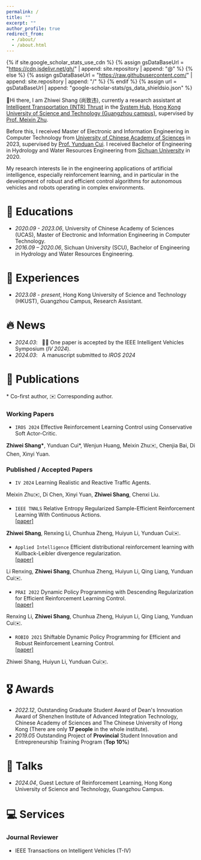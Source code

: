 ```yaml
---
permalink: /
title: ""
excerpt: ""
author_profile: true
redirect_from: 
  - /about/
  - /about.html
---
```


{% if site.google_scholar_stats_use_cdn %}
{% assign gsDataBaseUrl = "https://cdn.jsdelivr.net/gh/" | append: site.repository | append: "@" %}
{% else %}
{% assign gsDataBaseUrl = "https://raw.githubusercontent.com/" | append: site.repository | append: "/" %}
{% endif %}
{% assign url = gsDataBaseUrl | append: "google-scholar-stats/gs_data_shieldsio.json" %}

<span class='anchor' id='about-me'></span>

👋Hi there, I am Zhiwei Shang (尚致违), currently a research assistant at [Intelligent Transportation (INTR) Thrust](https://www.hkust-gz.edu.cn/academics/hubs-and-thrust-areas/systems-hub/intelligent-transportation/) in the [System Hub](https://www.hkust-gz.edu.cn/academics/hubs-and-thrust-areas/systems-hub/), [Hong Kong University of Science and Technology (Guangzhou campus)](https://www.hkust-gz.edu.cn/), supervised by [Prof. Meixin Zhu](https://scholar.google.com.hk/citations?user=5Ysgg7AAAAAJ).

Before this, I received Master of Electronic and Information Engineering in Computer Technology from [University of Chinese Academy of Sciences](https://english.ucas.ac.cn/) in 2023, supervised by [Prof. Yunduan Cui](https://cuiyunduan.vercel.app/). I received Bachelor of Engineering in Hydrology and Water Resources Engineering from [Sichuan University](https://en.scu.edu.cn/) in 2020.

My research interests lie in the engineering applications of artificial intelligence, especially reinforcement learning, and in particular in the development of robust and efficient control algorithms for autonomous vehicles and robots operating in complex environments.

<span class='anchor' id='edu'></span>

# 📖 Educations
- *2020.09 - 2023.06*, University of Chinese Academy of Sciences (UCAS), Master of Electronic and Information Engineering in Computer Technology.
- *2016.09 – 2020.06*, Sichuan University (SCU), Bachelor of Engineering in Hydrology and Water Resources Engineering.

<span class='anchor' id='exp'></span>

# 💼 Experiences
- *2023.08 - present*, Hong Kong University of Science and Technology (HKUST), Guangzhou Campus, Research Assistant.

<span class='anchor' id='news'></span>

# 🔥 News
- *2024.03*: &nbsp; 🎉🎉 One paper is accepted by the IEEE Intelligent Vehicles Symposium (*IV 2024*).
- *2024.03*: &nbsp; A manuscript submitted to *IROS 2024* 

<span class='anchor' id='pub'></span>

# 📝 Publications 
\* Co-first author, ✉️ Corresponding author.

### Working Papers
- `IROS 2024` Effective Reinforcement Learning Control using Conservative Soft Actor-Critic.  
<!--[[paper]](https://ieeexplore.ieee.org/document/10313993) -->
<!-- [[code]](https://github.com/AndrewZhou924)   -->
**Zhiwei Shang\***, Yunduan Cui\*, Wenjun Huang, Meixin Zhu✉️, Chenjia Bai, Di Chen, Xinyi Yuan.

### Published / Accepted Papers

- ``IV 2024`` Learning Realistic and Reactive Traffic Agents.  
<!--[[paper]](https://ieeexplore.ieee.org/document/10313993) -->
<!-- [[code]](https://github.com/AndrewZhou924)   -->
Meixin Zhu✉️, Di Chen, Xinyi Yuan, **Zhiwei Shang**, Chenxi Liu.

- ``IEEE TNNLS`` Relative Entropy Regularized Sample-Efficient Reinforcement Learning With Continuous Actions.  
[[paper]](https://ieeexplore.ieee.org/document/10313993)
<!-- [[code]](https://github.com/AndrewZhou924)   -->
**Zhiwei Shang**, Renxing Li, Chunhua Zheng, Huiyun Li, Yunduan Cui✉️.

- ``Applied Intelligence`` Efficient distributional reinforcement learning with Kullback-Leibler divergence regularization.  
[[paper]](https://link.springer.com/article/10.1007/s10489-023-04867-z)
<!-- [[code]](https://github.com/AndrewZhou924)   -->
Li Renxing, **Zhiwei Shang**, Chunhua Zheng, Huiyun Li, Qing Liang, Yunduan Cui✉️.

- ``PRAI 2022`` Dynamic Policy Programming with Descending Regularization for Efficient Reinforcement Learning Control.  
[[paper]](https://ieeexplore.ieee.org/abstract/document/9904283)
<!-- [[code]](https://github.com/AndrewZhou924)   -->
Renxing Li, **Zhiwei Shang**, Chunhua Zheng, Huiyun Li, Qing Liang, Yunduan Cui✉️.

- ``ROBIO 2021`` Shiftable Dynamic Policy Programming for Efficient and Robust Reinforcement Learning Control.  
[[paper]](https://ieeexplore.ieee.org/document/9739232)
<!-- [[code]](https://github.com/AndrewZhou924)   -->
Zhiwei Shang, Huiyun Li, Yunduan Cui✉️.

<span class='anchor' id='awards'></span>

# 🎖 Awards
- *2022.12*, Outstanding Graduate Student Award of Dean's Innovation Award of Shenzhen Institute of Advanced Integration Technology, Chinese Academy of Sciences and The Chinese University of Hong Kong (There are only **17 people** in the whole institute).
- *2019.05* Outstanding Project of **Provincial** Student Innovation and Entrepreneurship Training Program (**Top 10%**)

<span class='anchor' id='talks'></span>

# 💬 Talks
- *2024.04*, Guest Lecture of Reinforcement Learning, Hong Kong University of Science and Technology, Guangzhou Campus. 

<span class='anchor' id='services'></span>

# 💻 Services
<!-- - Conference Reviewer for ICML, NeurIPS, ICLR, AISTATS, ACML, AAAI, IJCAI, CIKM, SIGKDD. -->
### Journal Reviewer 
- IEEE Transactions on Intelligent Vehicles (T-IV)